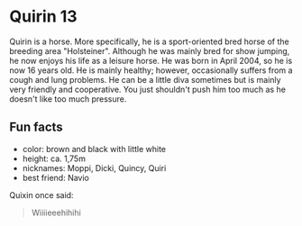 # Quirin 13

Quirin is a horse. More specifically, he is a sport-oriented bred horse of the breeding area "Holsteiner". Although he was mainly bred for show jumping, he now enjoys his life as a leisure horse. He was born in April 2004, so he is now 16 years old. He is mainly healthy; however, occasionally suffers from a cough and lung problems. He can be a little diva sometimes but is mainly very friendly and cooperative. You just shouldn't push him too much as he doesn't like too much pressure. 

## Fun facts
* color: brown and black with little white
* height: ca. 1,75m
* nicknames: Moppi, Dicki, Quincy, Quiri
* best friend: Navio

Quixin once said:
> Wiiiieeehihihi
